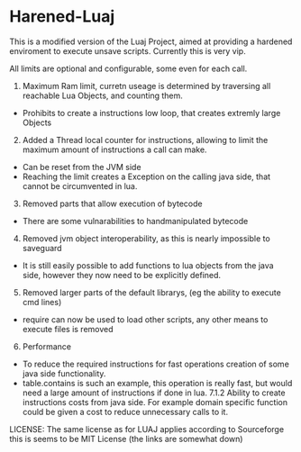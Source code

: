 Harened-Luaj
============

This is a modified version of the Luaj Project, aimed at providing a hardened enviroment to execute unsave scripts.
Currently this is very vip.

All limits are optional and configurable, some even for each call.

1. Maximum Ram limit, curretn useage is determined by traversing all reachable Lua Objects, and counting them.
 *  Prohibits to create a instructions low loop, that creates extremly large Objects

2. Added a Thread local counter for instructions, allowing to limit the maximum amount of instructions a call can make.
 * Can be reset from the JVM side
 * Reaching the limit creates a Exception on the calling java side, that cannot be circumvented in lua.

3. Removed parts that allow execution of bytecode
 * There are some vulnarabilities to handmanipulated bytecode

4. Removed jvm object interoperability, as this is nearly impossible to saveguard
 * It is still easily possible to add functions to lua objects from the java side, however they now need to be explicitly defined.

5. Removed larger parts of the default librarys, (eg the ability to execute cmd lines)
 * require can now be used to load other scripts, any other means to execute files is removed

6. Performance 
 * To reduce the required instructions for fast operations creation of some java side functionality.
 * table.contains is such an example, this operation is really fast, but would need a large amount of instructions if done in lua.
7.1.2 Ability to create instructions costs from java side. For example domain specific function could be given a cost to reduce unnecessary calls to it.

LICENSE:
The same license as for LUAJ applies according to Sourceforge this is seems to be MIT License (the links are somewhat down)
